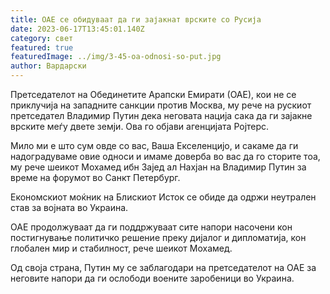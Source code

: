 ```yaml
---
title: ОАЕ се обидуваат да ги зајакнат врските со Русија
date: 2023-06-17T13:45:01.140Z
category: свет
featured: true
featuredImage: ../img/3-45-oa-odnosi-so-put.jpg
author: Вардарски
---
```

Претседателот на Обединетите Арапски Емирати (ОАЕ), кои не се приклучија на западните санкции против Москва, му рече на рускиот претседател Владимир Путин дека неговата нација сака да ги зајакне врските меѓу двете земји. Ова го објави агенцијата Ројтерс.

Мило ми е што сум овде со вас, Ваша Екселенцијо, и сакаме да ги надоградуваме овие односи и имаме доверба во вас да го сторите тоа, му рече шеикот Мохамед ибн Зајед ал Нахјан на Владимир Путин за време на форумот во Санкт Петербург.

Економскиот моќник на Блискиот Исток се обиде да одржи неутрален став за војната во Украина.

ОАЕ продолжуваат да ги поддржуваат сите напори насочени кон постигнување политичко решение преку дијалог и дипломатија, кон глобален мир и стабилност, рече шеикот Мохамед.

Од своја страна, Путин му се заблагодари на претседателот на ОАЕ за неговите напори да ги ослободи воените заробеници во Украина.